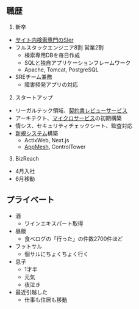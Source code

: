 ## 職歴

1. 新卒

- [サイト内検索専門のSIer](https://www.forcia.com/technology/#spook)
- フルスタックエンジニア8割 営業2割
  - 検索専用DBを毎日作成
  - SQLと独自アプリケーションフレームワーク
  - Apache, Tomcat, PostgreSQL
- SREチーム兼務
  - 障害頻発アプリの対応

2. スタートアップ

- リーガルテック領域、[契約書レビューサービス](https://ai-con-pro.com/function/)
- アーキテクト、[マイクロサービス](https://github.com/ROhta/auth0day/blob/master/slide.md#%E3%81%95%E3%81%82%E8%AA%8D%E8%A8%BC%E3%81%A0)の初期構築
- 情シス、セキュリティチェックシート、監査対応
- [新規システム](https://rohta.github.io/managed_explanation/57)構築
  - ActixWeb, Next.js
  - [AppMesh](https://rohta.github.io/managed_explanation/33), ControlTower

3. BizReach

- 4月入社
- 6月移動

## プライベート

- 酒
  - ワインエキスパート取得
- 昼飯
  - 食べログの「行った」の件数2700件ほど
- フットサル
  - 個サルにちょくちょく行く
- 息子
  - 1才半
  - 元気
  - 夜泣き
- 最近引越した
  - 仕事も住居も移動
